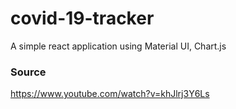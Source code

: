 # covid-19-tracker

A simple react application using Material UI, Chart.js

### Source
https://www.youtube.com/watch?v=khJlrj3Y6Ls
